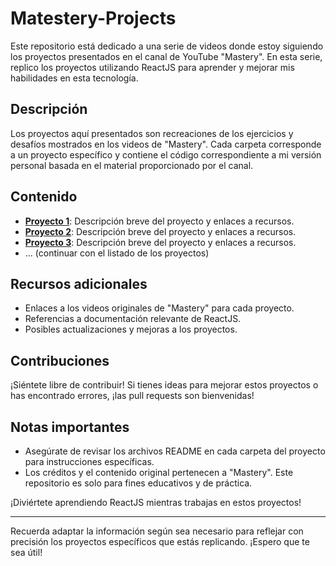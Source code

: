 # Matestery-Projects

Este repositorio está dedicado a una serie de videos donde estoy siguiendo los proyectos presentados en el canal de YouTube "Mastery". En esta serie, replico los proyectos utilizando ReactJS para aprender y mejorar mis habilidades en esta tecnología.

## Descripción

Los proyectos aquí presentados son recreaciones de los ejercicios y desafíos mostrados en los videos de "Mastery". Cada carpeta corresponde a un proyecto específico y contiene el código correspondiente a mi versión personal basada en el material proporcionado por el canal.

## Contenido

- **[Proyecto 1](/proyecto1)**: Descripción breve del proyecto y enlaces a recursos.
- **[Proyecto 2](/proyecto2)**: Descripción breve del proyecto y enlaces a recursos.
- **[Proyecto 3](/proyecto3)**: Descripción breve del proyecto y enlaces a recursos.
- ... (continuar con el listado de los proyectos)

## Recursos adicionales

- Enlaces a los videos originales de "Mastery" para cada proyecto.
- Referencias a documentación relevante de ReactJS.
- Posibles actualizaciones y mejoras a los proyectos.

## Contribuciones

¡Siéntete libre de contribuir! Si tienes ideas para mejorar estos proyectos o has encontrado errores, ¡las pull requests son bienvenidas!

## Notas importantes

- Asegúrate de revisar los archivos README en cada carpeta del proyecto para instrucciones específicas.
- Los créditos y el contenido original pertenecen a "Mastery". Este repositorio es solo para fines educativos y de práctica.

¡Diviértete aprendiendo ReactJS mientras trabajas en estos proyectos!

---

Recuerda adaptar la información según sea necesario para reflejar con precisión los proyectos específicos que estás replicando. ¡Espero que te sea útil!
